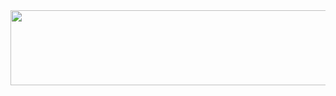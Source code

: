 

<a href="https://github.com/devxb/gitanimals">
  <img
    src="https://render.gitanimals.org/lines/J-Jaeh?pet-id=587616522557559156"
    width="600"
    height="120"
  />
</a>
  
